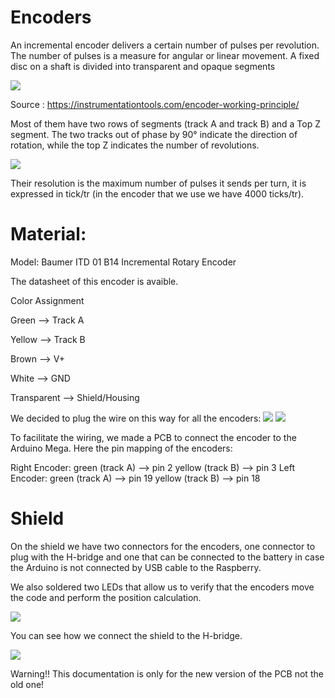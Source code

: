 # Encoders
An incremental encoder delivers a certain number of pulses per revolution. The number of pulses is a measure for angular or linear movement. A fixed disc on a shaft is divided into transparent and opaque segments

![](imageDoc/Encoder1.png)

Source : https://instrumentationtools.com/encoder-working-principle/

Most of them have two rows of segments (track A and track B) and a Top Z segment. The two tracks out of phase by 90° indicate the direction of rotation, while the top Z indicates the number of revolutions.

 ![](imageDoc/Encoder2.png)

Their resolution is the maximum number of pulses it sends per turn, it is expressed in tick/tr (in the encoder that we use we have 4000 ticks/tr).

# Material:
Model: Baumer ITD 01 B14 Incremental Rotary Encoder

The datasheet of this encoder is avaible.

Color Assignment

Green --> Track A

Yellow --> Track B

Brown --> V+

White --> GND

Transparent --> Shield/Housing

We decided to plug the wire on this way for all the encoders:
![](imageDoc/Encoder3.png)
![](imageDoc/Encoder3b.png)
 
To facilitate the wiring, we made a PCB to connect the encoder to the Arduino Mega. Here the pin mapping of the encoders:

Right Encoder: green (track A) --> pin 2
               yellow (track B) --> pin 3
Left Encoder: green (track A) --> pin 19
              yellow (track B) --> pin 18
# Shield
On the shield we have two connectors for the encoders, one connector to plug with the H-bridge and one that can be connected to the battery in case the Arduino is not connected by USB cable to the Raspberry.

We also soldered two LEDs that allow us to verify that the encoders move the code and perform the position calculation.

![](imageDoc/Shield1.png)

You can see how we connect the shield to the H-bridge. 

![](imageDoc/HBridge.png)

Warning!! This documentation is only for the new version of the PCB not the old one!
